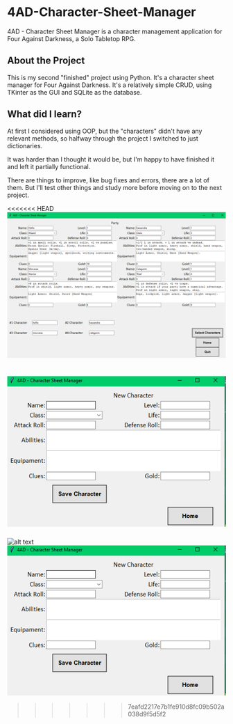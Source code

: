 # 4AD-Character-Sheet-Manager
4AD - Character Sheet Manager is a character management application for Four Against Darkness, a Solo Tabletop RPG.

## About the Project
This is my second "finished" project using Python.
It's a character sheet manager for Four Against Darkness. It's a relatively simple CRUD, using TKinter as the GUI and SQLite as the database.

## What did I learn?
At first I considered using OOP, but the "characters" didn't have any relevant methods, so halfway through the project I switched to just dictionaries.

It was harder than I thought it would be, but I'm happy to have finished it and left it partially functional.

There are things to improve, like bug fixes and errors, there are a lot of them. But I'll test other things and study more before moving on to the next project.

<<<<<<< HEAD
![alt text](img/image-1.png)

![alt text](img/image.png)
=======
![alt text]([img\image-1.png](https://github.com/GoesDev/4AD-Character-Sheet-Manager/blob/main/img/image-1.png))
![alt text](img\image.png)
>>>>>>> 7eafd2217e7b1fe910d8fc09b502a038d9f5d5f2
